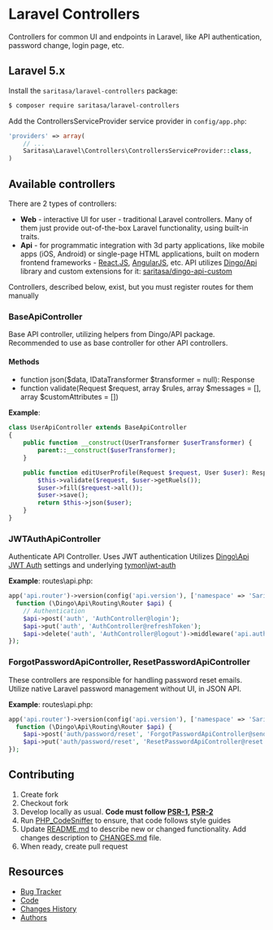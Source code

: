 # Laravel Controllers

Controllers for common UI and endpoints in Laravel,
like API authentication, password change, login page, etc.

## Laravel 5.x

Install the ```saritasa/laravel-controllers``` package:

```bash
$ composer require saritasa/laravel-controllers
```

Add the ControllersServiceProvider service provider in ``config/app.php``:

```php
'providers' => array(
    // ...
    Saritasa\Laravel\Controllers\ControllersServiceProvider::class,
)
```

## Available controllers

There are 2 types of controllers:
* **Web** - interactive UI for user - traditional Laravel controllers.
  Many of them just provide out-of-the-box Laravel functionality,
  using built-in traits.
* **Api** - for programmatic integration with 3d party applications,
  like mobile apps (iOS, Android) or single-page HTML applications,
  built on modern frontend frameworks - [React.JS](http://reactjs.com),
  [AngularJS](https://angularjs.org/), etc.
  API utilizes [Dingo/Api](https://github.com/dingo/api) library
  and custom extensions for it: [saritasa/dingo-api-custom](https://github.com/Saritasa/php-dingo-api-custom)

Controllers, described below, exist, but you
must register routes for them manually

### BaseApiController
Base API controller, utilizing helpers from Dingo/API package.
Recommended to use as base controller for other API controllers.

#### Methods

* function json($data, IDataTransformer $transformer = null): Response
* function validate(Request $request, array $rules, array $messages = [], array $customAttributes = [])

**Example**:
```php
class UserApiController extends BaseApiController
{
    public function __construct(UserTransformer $userTransformer) {
        parent::__construct($userTransformer);
    }

    public function editUserProfile(Request $request, User $user): Response {
        $this->validate($request, $user->getRuels());
        $user->fill($request->all());
        $user->save();
        return $this->json($user);
    }
}
```

### JWTAuthApiController
Authenticate API Controller. Uses JWT authentication
Utilizes [Dingo\Api JWT Auth](https://github.com/dingo/api/wiki/Authentication#json-web-tokens-jwt)
 settings and underlying [tymon\jwt-auth](https://github.com/tymondesigns/jwt-auth)

**Example**: routes\api.php:
```php
app('api.router')->version(config('api.version'), ['namespace' => 'Saritasa\Laravel\Controllers\Api'],
  function (\Dingo\Api\Routing\Router $api) {
    // Authentication
    $api->post('auth', 'AuthController@login');                             // Login
    $api->put('auth', 'AuthController@refreshToken');                       // Refresh expired token
    $api->delete('auth', 'AuthController@logout')->middleware('api.auth');  // Logout
});
```

### ForgotPasswordApiController, ResetPasswordApiController
These controllers are responsible for handling password reset emails.
Utilize native Laravel password management without UI, in JSON API.

**Example**: routes\api.php:
```php
app('api.router')->version(config('api.version'), ['namespace' => 'Saritasa\Laravel\Controllers\Api'],
  function (\Dingo\Api\Routing\Router $api) {
    $api->post('auth/password/reset', 'ForgotPasswordApiController@sendResetLinkEmail');
    $api->put('auth/password/reset', 'ResetPasswordApiController@reset');
});
```


## Contributing

1. Create fork
2. Checkout fork
3. Develop locally as usual. **Code must follow [PSR-1](http://www.php-fig.org/psr/psr-1/), [PSR-2](http://www.php-fig.org/psr/psr-2/)**
4. Run [PHP_CodeSniffer](https://github.com/squizlabs/PHP_CodeSniffer) to ensure, that code follows style guides
5. Update [README.md](README.md) to describe new or changed functionality. Add changes description to [CHANGES.md](CHANGES.md) file.
6. When ready, create pull request

## Resources

* [Bug Tracker](http://github.com/saritasa/php-laravel-controllers/issues)
* [Code](http://github.com/saritasa/php-laravel-controllers)
* [Changes History](CHANGES.md)
* [Authors](http://github.com/saritasa/php-laravel-controllers/contributors)
